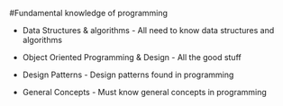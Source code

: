 #Fundamental knowledge of programming
* Data Structures & algorithms - All need to know data structures and algorithms

* Object Oriented Programming & Design - All the good stuff

* Design Patterns - Design patterns found in programming

* General Concepts - Must know general concepts in programming

